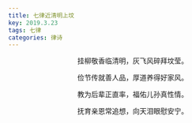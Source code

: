 ```yaml
---
title: 七律近清明上坟
key: 2019.3.23
tags: 七律
categories: 律诗
---
```


<p align="center">挂柳敬香临清明，灰飞风碎拜坟莹。
</p>
<p align="center">俭节传就善人品，厚道养得好家风。
</p>
<p align="center">教为后辈正直率，福佑儿孙真性情。
</p>
<p align="center">抚育亲恩常追想，向天泪眼慰安宁。
</p>
<p align="center"></br>
</p>
